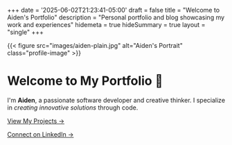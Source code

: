 +++
date = '2025-06-02T21:23:41-05:00'
draft = false
title = "Welcome to Aiden's Portfolio"
description = "Personal portfolio and blog showcasing my work and experiences"
hidemeta = true
hideSummary = true
layout = "single"
+++

{{< figure src="images/aiden-plain.jpg" alt="Aiden's Portrait" class="profile-image" >}}

# Welcome to My Portfolio 👋

I'm **Aiden**, a passionate software developer and creative thinker. I specialize in *creating innovative solutions* through code.

[View My Projects →](projects/)

[Connect on LinkedIn →](https://www.linkedin.com/in/aiden-vandenbush/)
